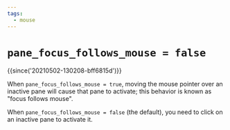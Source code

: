 ```yaml
---
tags:
  - mouse
---
```

# `pane_focus_follows_mouse = false`

{{since('20210502-130208-bff6815d')}}

When `pane_focus_follows_mouse = true`, moving the mouse pointer over an
inactive pane will cause that pane to activate; this behavior is known
as "focus follows mouse".

When `pane_focus_follows_mouse = false` (the default), you need to click
on an inactive pane to activate it.


